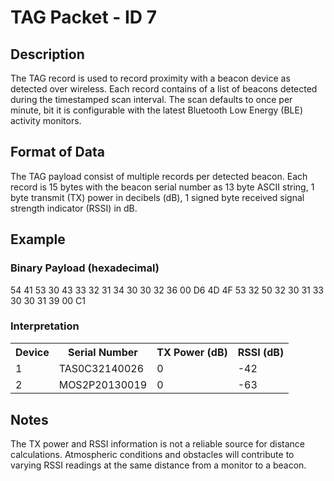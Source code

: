 # TAG Packet - ID 7 #

## Description ##

The TAG record is used to record proximity with a beacon device as detected over wireless. Each record contains of a list of beacons detected during the timestamped scan interval. The scan defaults to once per minute, bit it is configurable with the latest Bluetooth Low Energy (BLE) activity monitors.
## Format of Data ##

The TAG payload consist of multiple records per detected beacon. Each record is 15 bytes with the beacon serial number as 13 byte ASCII string, 1 byte transmit (TX) power in decibels (dB), 1 signed byte received signal strength indicator (RSSI) in dB.

## Example ##

### Binary Payload (hexadecimal) ###

54 41 53 30 43 33 32 31 34 30 30 32 36 00 D6
4D 4F 53 32 50 32 30 31 33 30 30 31 39 00 C1

### Interpretation ###

<table>
<tr>
<th>Device</th>
<th>Serial Number</th>
<th>TX Power (dB)</th>
<th>RSSI (dB)</th>
</tr>
<tr>
<td>1</td>
<td>TAS0C32140026</td>
<td>0</td>
<td>-42</td>
<tr>
<tr>
<td>2</td>
<td>MOS2P20130019</td>
<td>0</td>
<td>-63</td>
<tr>
</table>

## Notes ##

The TX power and RSSI information is not a reliable source for distance calculations. Atmospheric conditions and obstacles will contribute to varying RSSI readings at the same distance from a monitor to a beacon.

